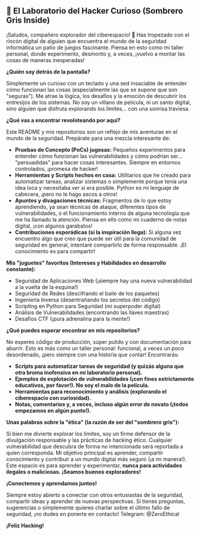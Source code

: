 ## 👾 El Laboratorio del Hacker Curioso (Sombrero Gris Inside)

¡Saludos, compañero explorador del ciberespacio! 👋 Has tropezado con el rincón digital de alguien que encuentra el mundo de la seguridad informática un patio de juegos fascinante. Piensa en esto como mi taller personal, donde experimento, desmonto y, a veces, ¡vuelvo a montar las cosas de maneras inesperadas!

**¿Quién soy detrás de la pantalla?**

Simplemente un curioso con un teclado y una sed insaciable de entender cómo funcionan las cosas (especialmente las que se supone que son "seguras"). Me atrae la lógica, los desafíos y la emoción de descubrir los entresijos de los sistemas. No soy un villano de película, ni un santo digital, sino alguien que disfruta explorando los límites... con una sonrisa traviesa.

**¿Qué vas a encontrar revoloteando por aquí?**

Este README y mis repositorios son un reflejo de mis aventuras en el mundo de la seguridad. Prepárate para una mezcla interesante de:

*   **Pruebas de Concepto (PoCs) jugosas:** Pequeños experimentos para entender cómo funcionan las vulnerabilidades y cómo podrían ser... "persuadidas" para hacer cosas interesantes. Siempre en entornos controlados, ¡promesa de hacker!
*   **Herramientas y Scripts hechos en casa:** Utilitarios que he creado para automatizar tareas, analizar sistemas o simplemente porque tenía una idea loca y necesitaba ver si era posible. Python es mi lenguaje de cabecera, ¡pero no le hago ascos a otros!
*   **Apuntes y divagaciones técnicas:** Fragmentos de lo que estoy aprendiendo, ya sean técnicas de ataque, diferentes tipos de vulnerabilidades, o el funcionamiento interno de alguna tecnología que me ha llamado la atención. Piensa en ello como mi cuaderno de notas digital, ¡con algunos garabatos!
*   **Contribuciones esporádicas (si la inspiración llega):** Si alguna vez encuentro algo que creo que puede ser útil para la comunidad de seguridad en general, intentaré compartirlo de forma responsable. ¡El conocimiento es para compartir!

**Mis "juguetes" favoritos (Intereses y Habilidades en desarrollo constante):**

*   Seguridad de Aplicaciones Web (¡siempre hay una nueva vulnerabilidad a la vuelta de la esquina!)
*   Seguridad de Redes (descifrando el baile de los paquetes)
*   Ingeniería Inversa (desentrañando los secretos del código)
*   Scripting en Python para Seguridad (mi superpoder digital)
*   Análisis de Vulnerabilidades (encontrando las llaves maestras)
*   Desafíos CTF (¡pura adrenalina para la mente!)

**¿Qué puedes esperar encontrar en mis repositorios?**

No esperes código de producción, súper pulido y con documentación para aburrir. Esto es más como un taller personal: funcional, a veces un poco desordenado, ¡pero siempre con una historia que contar! Encontrarás:

*   **Scripts para automatizar tareas de seguridad (y quizás alguna que otra broma inofensiva en mi laboratorio personal).**
*   **Ejemplos de explotación de vulnerabilidades (¡con fines estrictamente educativos, por favor!). No soy el malo de la película.**
*   **Herramientas para reconocimiento y análisis (explorando el ciberespacio con curiosidad).**
*   **Notas, comentarios y, a veces, incluso algún error de novato (¡todos empezamos en algún punto!).**

**Unas palabras sobre la "ética" (la razón de ser del "sombrero gris"):**

Si bien me divierte explorar los límites, soy un firme defensor de la divulgación responsable y las prácticas de hacking ético. Cualquier vulnerabilidad que descubra de forma no intencionada será reportada a quien corresponda. Mi objetivo principal es aprender, compartir conocimiento y contribuir a un mundo digital más seguro (¡a mi manera!). Este espacio es para aprender y experimentar, **nunca para actividades ilegales o maliciosas. ¡Seamos buenos exploradores!**

**¡Conectemos y aprendamos juntos!**

Siempre estoy abierto a conectar con otros entusiastas de la seguridad, compartir ideas y aprender de nuevas perspectivas. Si tienes preguntas, sugerencias o simplemente quieres charlar sobre el último fallo de seguridad, ¡no dudes en ponerte en contacto!
Telegram: @ZeroEthical

**¡Feliz Hacking!**
